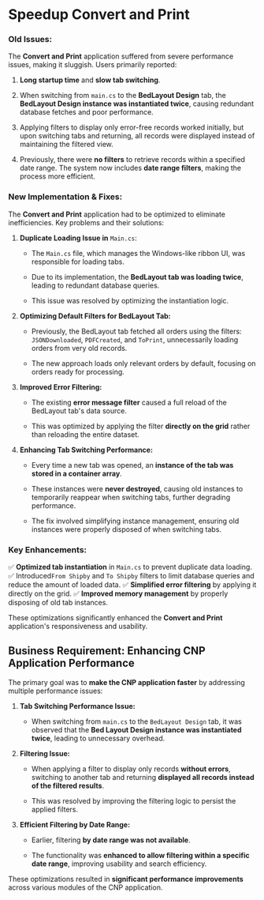# Speedup Convert and Print

### **Old Issues:**

The **Convert and Print** application suffered from severe performance issues, making it sluggish. Users primarily reported:

1.  **Long startup time** and **slow tab switching**.
    
2.  When switching from `main.cs` to the **BedLayout Design** tab, the **BedLayout Design instance was instantiated twice**, causing redundant database fetches and poor performance.
    
3.  Applying filters to display only error-free records worked initially, but upon switching tabs and returning, all records were displayed instead of maintaining the filtered view.
    
4.  Previously, there were **no filters** to retrieve records within a specified date range. The system now includes **date range filters**, making the process more efficient.
    

### **New Implementation & Fixes:**

The **Convert and Print** application had to be optimized to eliminate inefficiencies. Key problems and their solutions:

1.  **Duplicate Loading Issue in** `Main.cs`:
    
    -   The `Main.cs` file, which manages the Windows-like ribbon UI, was responsible for loading tabs.
        
    -   Due to its implementation, the **BedLayout tab was loading twice**, leading to redundant database queries.
        
    -   This issue was resolved by optimizing the instantiation logic.
        
2.  **Optimizing Default Filters for BedLayout Tab:**
    
    -   Previously, the BedLayout tab fetched all orders using the filters: `JSONDownloaded`, `PDFCreated`, and `ToPrint`, unnecessarily loading orders from very old records.
        
    -   The new approach loads only relevant orders by default, focusing on orders ready for processing.
        
3.  **Improved Error Filtering:**
    
    -   The existing **error message filter** caused a full reload of the BedLayout tab's data source.
        
    -   This was optimized by applying the filter **directly on the grid** rather than reloading the entire dataset.
        
4.  **Enhancing Tab Switching Performance:**
    
    -   Every time a new tab was opened, an **instance of the tab was stored in a container array**.
        
    -   These instances were **never destroyed**, causing old instances to temporarily reappear when switching tabs, further degrading performance.
        
    -   The fix involved simplifying instance management, ensuring old instances were properly disposed of when switching tabs.
        

### **Key Enhancements:**

✅ **Optimized tab instantiation** in `Main.cs` to prevent duplicate data loading. ✅ Introduced`From Shipby` and `To Shipby` filters to limit database queries and reduce the amount of loaded data. ✅ **Simplified error filtering** by applying it directly on the grid. ✅ **Improved memory management** by properly disposing of old tab instances.

These optimizations significantly enhanced the **Convert and Print** application's responsiveness and usability.

## **Business Requirement: Enhancing CNP Application Performance**

The primary goal was to **make the CNP application faster** by addressing multiple performance issues:

1.  **Tab Switching Performance Issue:**
    
    -   When switching from `main.cs` to the `BedLayout Design` tab, it was observed that the **Bed Layout Design instance was instantiated twice**, leading to unnecessary overhead.
        
2.  **Filtering Issue:**
    
    -   When applying a filter to display only records **without errors**, switching to another tab and returning **displayed all records instead of the filtered results**.
        
    -   This was resolved by improving the filtering logic to persist the applied filters.
        
3.  **Efficient Filtering by Date Range:**
    
    -   Earlier, filtering **by date range was not available**.
        
    -   The functionality was **enhanced to allow filtering within a specific date range**, improving usability and search efficiency.
        

These optimizations resulted in **significant performance improvements** across various modules of the CNP application.